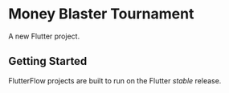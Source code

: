 # Money Blaster Tournament

A new Flutter project.

## Getting Started

FlutterFlow projects are built to run on the Flutter _stable_ release.
